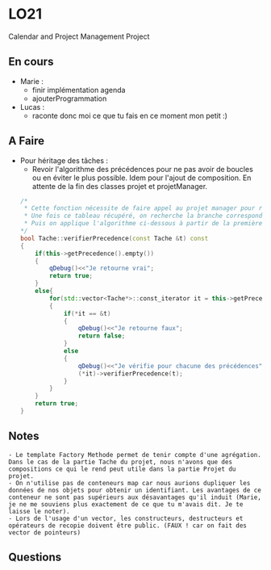 # LO21
Calendar and Project Management Project

## En cours
* Marie :
	* finir implémentation agenda
	* ajouterProgrammation
* Lucas :
	* raconte donc moi ce que tu fais en ce moment mon petit :)
## A Faire
* Pour héritage des tâches :
	* Revoir l'algorithme des précédences pour ne pas avoir de boucles ou en éviter le plus possible. Idem pour l'ajout de composition. 
	En attente de la fin des classes projet et projetManager.
	```C++
	/*
	 * Cette fonction nécessite de faire appel au projet manager pour récupérer le tableau de taches du projet correspondant.
	 * Une fois ce tableau récupéré, on recherche la branche correspondante à la tache où l'on veut ajouter une précédence.
	 * Puis on applique l'algorithme ci-dessous à partir de la première tache de la branche correspondante
	*/
	bool Tache::verifierPrecedence(const Tache &t) const
	{
	    if(this->getPrecedence().empty())
	    {
	        qDebug()<<"Je retourne vrai";
	        return true;
	    }
	    else{
	        for(std::vector<Tache*>::const_iterator it = this->getPrecedence().begin(); it != this->getPrecedence().end(); ++it)
	        {
	            if(*it == &t)
	            {
	                qDebug()<<"Je retourne faux";
	                return false;
	            }
	            else
	            {
	                qDebug()<<"Je vérifie pour chacune des précédences";
	                (*it)->verifierPrecedence(t);
	            }
	        }
	    }
	    return true;
	}
	
## Notes
	- Le template Factory Methode permet de tenir compte d'une agrégation. Dans le cas de la partie Tache du projet, nous n'avons que des compositions ce qui le rend peut utile dans la partie Projet du projet.
	- On n'utilise pas de conteneurs map car nous aurions dupliquer les données de nos objets pour obtenir un identifiant. Les avantages de ce conteneur ne sont pas supérieurs aux désavantages qu'il induit (Marie, je ne me souviens plus exactement de ce que tu m'avais dit. Je te laisse le noter).
	- Lors de l'usage d'un vector, les constructeurs, destructeurs et opérateurs de recopie doivent être public. (FAUX ! car on fait des vector de pointeurs)

## Questions
